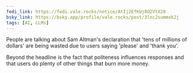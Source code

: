 ```yaml
---
fedi_link: https://fedi.vale.rocks/notice/AtIj2EfKUj8O2VtX28
bsky_link: https://bsky.app/profile/vale.rocks/post/3lnc2summxk2j
tags: [AI, LLMs]
---
```


People are talking about Sam Altman's declaration that 'tens of millions of dollars' are being wasted due to users saying 'please' and 'thank you'.

Beyond the headline is the fact that politeness influences responses and that users do plenty of other things that burn more money.
